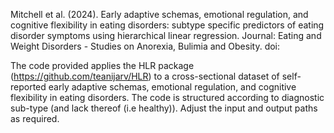 Mitchell et al. (2024). Early adaptive schemas, emotional regulation, and cognitive flexibility in eating disorders: subtype specific predictors of eating disorder symptoms using hierarchical linear regression. Journal: Eating and Weight Disorders - Studies on Anorexia, Bulimia and Obesity. doi: 

The code provided applies the HLR package (https://github.com/teanijarv/HLR) to a cross-sectional dataset of self-reported early adaptive schemas, emotional regulation, and cognitive flexibility in eating disorders. 
The code is structured according to diagnostic sub-type (and lack thereof (i.e healthy)). Adjust the input and output paths as required. 
